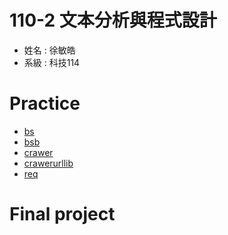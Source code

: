 # 110-2 文本分析與程式設計
+ 姓名 : 徐敏皓
+ 系級 : 科技114
# Practice
+ [bs](https://github.com/minhao920201/Text-Analysis-and-Programming/blob/main/crawer/bs.py)
+ [bsb](https://github.com/minhao920201/Text-Analysis-and-Programming/blob/main/crawer/bsb.py)
+ [crawer](https://github.com/minhao920201/Text-Analysis-and-Programming/blob/main/crawer/crawer.py)
+ [crawerurllib](https://github.com/minhao920201/Text-Analysis-and-Programming/blob/main/crawer/crawerurllib.py)
+ [req](https://github.com/minhao920201/Text-Analysis-and-Programming/blob/main/crawer/req.py)
# Final project
